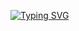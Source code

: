 [![Typing SVG](https://readme-typing-svg.demolab.com?font=Fira+Code&pause=1000&color=F70000&center=true&random=false&width=435&lines=Arvin+Mohammadi;Robotics+Engineer+%26+Game+Developer)](https://git.io/typing-svg)
